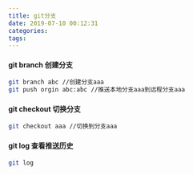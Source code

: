 ```yaml
---
title: git分支
date: 2019-07-10 00:12:31
categories:
tags:
---
```


#### git branch 创建分支

``` bash
git branch abc //创建分支aaa
git push orgin abc:abc //推送本地分支aaa到远程分支aaa
```


#### git checkout 切换分支

``` bash
git checkout aaa //切换到分支aaa
```

#### git log 查看推送历史

``` bash
git log
```


